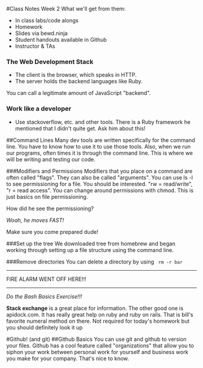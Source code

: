 #Class Notes Week 2
What we'll get from them:
* In class labs/code alongs
* Homework
* Slides via bewd.ninja
* Student handouts available in Github
* Instructor & TAs

### The Web Development Stack
* The client is the browser, which speaks in HTTP.
* The server holds the backend languages like Ruby.

You can call a legitimate amount of JavaScript "backend".

### Work like a developer
* Use stackoverflow, etc. and other tools. There is a Ruby framework he mentioned that I didn't quite get. Ask him about this!

##Command Lines
Many dev tools are written specifically for the command line. You have to know how to use it to use those tools. Also, when we run our programs, often times it is through the command line. This is where we will be writing and testing our code.

###Modifiers and Permissions
Modifiers that you place on a command are often called "flags". They can also be called "arguments". You can use ls -l to see permissioning for a file. You should be interested. "rw = read/write", "r = read access". You can change around permissions with chmod. This is just basics on file permissioning.

How did he see the permissioning?

*Woah, he moves FAST!*

Make sure you come prepared dude!

###Set up the tree
We downloaded tree from homebrew and began working through setting up a file structure using the command line.

###Remove directories
You can delete a directory by using ``` rm -r bar```

***
FIRE ALARM WENT OFF HERE!!!
***

*Do the Bash Basics Exercise!!!*

**Stack exchange** is a great place for information. The other good one is apidock.com. It has really great help on ruby and ruby on rails. That is bill's favorite numeral method on there. Not required for today's homework but you should definitely look it up

#Github! (and git)
##Github Basics
You can use git and github to version your files. Github has a cool feature called "organizations" that allow you to siphon your work between personal work for yourself and business work you make for your company. That's nice to know.




